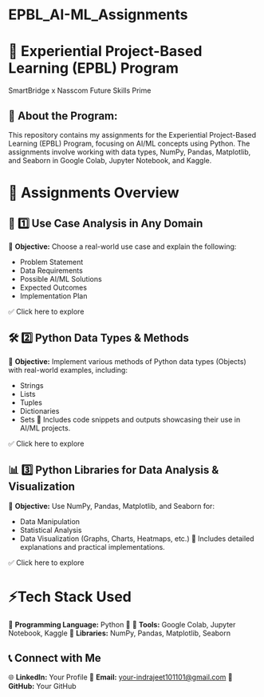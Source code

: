 # EPBL_AI-ML_Assignments
# 🚀 Experiential Project-Based Learning (EPBL) Program
SmartBridge x Nasscom Future Skills Prime

## 📌 About the Program:
This repository contains my assignments for the Experiential Project-Based Learning (EPBL) Program, focusing on AI/ML concepts using Python. The assignments involve working with data types, NumPy, Pandas, Matplotlib, and Seaborn in Google Colab, Jupyter Notebook, and Kaggle.

# 📑 Assignments Overview
## 📌 1️⃣ Use Case Analysis in Any Domain

🔹 **Objective:** Choose a real-world use case and explain the following:

- Problem Statement
- Data Requirements
- Possible AI/ML Solutions
- Expected Outcomes
- Implementation Plan
  
✅ Click here to explore

## 🛠 2️⃣ Python Data Types & Methods

🔹 **Objective:** Implement various methods of Python data types (Objects) with real-world examples, including:

- Strings
- Lists
- Tuples
- Dictionaries
- Sets
📌 Includes code snippets and outputs showcasing their use in AI/ML projects.

✅ Click here to explore

## 📊 3️⃣ Python Libraries for Data Analysis & Visualization

🔹 **Objective:** Use NumPy, Pandas, Matplotlib, and Seaborn for:

- Data Manipulation
- Statistical Analysis
- Data Visualization (Graphs, Charts, Heatmaps, etc.)
📌 Includes detailed explanations and practical implementations.

✅ Click here to explore

# ⚡Tech Stack Used
🔹 **Programming Language:** Python 🐍
🔹 **Tools:** Google Colab, Jupyter Notebook, Kaggle
🔹 **Libraries:** NumPy, Pandas, Matplotlib, Seaborn

## 📞 Connect with Me
🌐 **LinkedIn:** Your Profile
📧 **Email:** your-indrajeet101101@gmail.com
🚀 **GitHub:** Your GitHub
